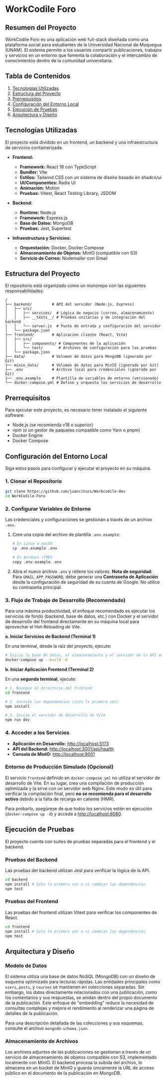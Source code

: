 # WorkCodile Foro

## Resumen del Proyecto

WorkCodile Foro es una aplicación web full-stack diseñada como una plataforma social para estudiantes de la Universidad Nacional de Moquegua (UNAM). El sistema permite a los usuarios compartir publicaciones, trabajos y servicios en un entorno que fomenta la colaboración y el intercambio de conocimientos dentro de la comunidad universitaria.

## Tabla de Contenidos

1. [Tecnologías Utilizadas](#tecnologías-utilizadas)
2. [Estructura del Proyecto](#estructura-del-proyecto)
3. [Prerrequisitos](#prerrequisitos)
4. [Configuración del Entorno Local](#configuración-del-entorno-local)
5. [Ejecución de Pruebas](#ejecución-de-pruebas)
6. [Arquitectura y Diseño](#arquitectura-y-diseño)

## Tecnologías Utilizadas

El proyecto está dividido en un frontend, un backend y una infraestructura de servicios containerizada.

- **Frontend:**
  - **Framework:** React 18 con TypeScript
  - **Bundler:** Vite
  - **Estilos:** Tailwind CSS con un sistema de diseño basado en shadcn/ui
  - **UI/Componentes:** Radix UI
  - **Animación:** Motion
  - **Pruebas:** Vitest, React Testing Library, JSDOM

- **Backend:**
  - **Runtime:** Node.js
  - **Framework:** Express.js
  - **Base de Datos:** MongoDB
  - **Pruebas:** Jest, Supertest

- **Infraestructura y Servicios:**
  - **Orquestación:** Docker, Docker Compose
  - **Almacenamiento de Objetos:** MinIO (compatible con S3)
  - **Servicio de Correo:** Nodemailer con Gmail

## Estructura del Proyecto

El repositorio está organizado como un monorepo con las siguientes responsabilidades:

```
/
├── backend/         # API del servidor (Node.js, Express)
│   ├── src/
│   │   ├── services/  # Lógica de negocio (correo, almacenamiento)
│   │   ├── __tests__/ # Pruebas unitarias y de integración del backend
│   │   └── server.js  # Punto de entrada y configuración del servidor
│   └── package.json
├── frontend/        # Aplicación cliente (React, Vite)
│   ├── src/
│   │   ├── components/ # Componentes de la aplicación
│   │   └── test/       # Archivos de configuración para las pruebas
│   └── package.json
├── data/            # Volumen de datos para MongoDB (ignorado por Git)
├── minio_data/      # Volumen de datos para MinIO (ignorado por Git)
├── .env             # Archivo local para credenciales (ignorado por Git)
├── .env.example     # Plantilla de variables de entorno (versionado)
└── docker-compose.yml # Define y orquesta los servicios de desarrollo
```

## Prerrequisitos

Para ejecutar este proyecto, es necesario tener instalado el siguiente software:

- Node.js (se recomienda v18 o superior)
- npm (o un gestor de paquetes compatible como Yarn o pnpm)
- Docker Engine
- Docker Compose

## Configuración del Entorno Local

Siga estos pasos para configurar y ejecutar el proyecto en su máquina.

### 1. Clonar el Repositorio

```bash
git clone https://github.com/juancitucs/Workcodile-dev
cd WorkCodile-Foro
```

### 2. Configurar Variables de Entorno

Las credenciales y configuraciones se gestionan a través de un archivo `.env`.

1.  Cree una copia del archivo de plantilla `.env.example`:

    ```bash
    # En Linux o macOS
    cp .env.example .env

    # En Windows (CMD)
    copy .env.example .env
    ```

2.  Abra el nuevo archivo `.env` y rellene los valores. 
    **Nota de seguridad:** Para `GMAIL_APP_PASSWORD`, debe generar una **Contraseña de Aplicación** desde la configuración de seguridad de su cuenta de Google. No utilice su contraseña principal.

### 3. Flujo de Trabajo de Desarrollo (Recomendado)

Para una máxima productividad, el enfoque recomendado es ejecutar los servicios de fondo (backend, base de datos, etc.) con Docker y el servidor de desarrollo del frontend directamente en su máquina local para aprovechar el Hot-Reloading de Vite.

**a. Iniciar Servicios de Backend (Terminal 1)**

En una terminal, desde la raíz del proyecto, ejecute:

```bash
# Inicia la base de datos, el almacenamiento y el servidor de la API en segundo plano
docker-compose up --build -d
```

**b. Iniciar Aplicación Frontend (Terminal 2)**

En una **segunda terminal**, ejecute:

```bash
# 1. Navegue al directorio del frontend
cd frontend

# 2. Instale las dependencias (solo la primera vez)
npm install

# 3. Inicie el servidor de desarrollo de Vite
npm run dev
```

### 4. Acceder a los Servicios

- **Aplicación en Desarrollo:** [http://localhost:5173](http://localhost:5173)
- **API del Backend:** [http://localhost:3001/api/health](http://localhost:3001/api/health)
- **Consola de MinIO:** [http://localhost:9001](http://localhost:9001)

### Entorno de Producción Simulado (Opcional)

El servicio `frontend` definido en `docker-compose.yml` no utiliza el servidor de desarrollo de Vite. En su lugar, crea una compilación de producción optimizada y la sirve con un servidor web Nginx. Este modo es útil para verificar la compilación final, pero **no se recomienda para el desarrollo activo** debido a la falta de recarga en caliente (HMR).

Para probarlo, asegúrese de que todos los servicios estén en ejecución (`docker-compose up -d`) y acceda a [http://localhost:8080](http://localhost:8080).

## Ejecución de Pruebas

El proyecto cuenta con suites de pruebas separadas para el frontend y el backend.

### Pruebas del Backend

Las pruebas del backend utilizan Jest para verificar la lógica de la API.

```bash
cd backend
npm install # Solo la primera vez o si cambian las dependencias
npm test
```

### Pruebas del Frontend

Las pruebas del frontend utilizan Vitest para verificar los componentes de React.

```bash
cd frontend
npm install # Solo la primera vez o si cambian las dependencias
npm test
```

## Arquitectura y Diseño

### Modelo de Datos

El sistema utiliza una base de datos NoSQL (MongoDB) con un diseño de esquema optimizado para lecturas rápidas. Las entidades principales como `users`, `posts`, y `courses` se mantienen en colecciones separadas. Sin embargo, los datos directamente relacionados con una publicación, como los comentarios y sus respuestas, se anidan dentro del propio documento de la publicación. Este enfoque de "embedding" reduce la necesidad de consultas complejas y mejora el rendimiento al renderizar una página de detalles de la publicación.

Para una descripción detallada de las colecciones y sus esquemas, consulte el archivo `mongodb-schema.json`.

### Almacenamiento de Archivos

Los archivos adjuntos de las publicaciones se gestionan a través de un servicio de almacenamiento de objetos compatible con S3, implementado localmente con MinIO. El backend procesa la subida del archivo, lo almacena en un bucket de MinIO y guarda únicamente la URL de acceso público en el documento de la publicación en MongoDB.
